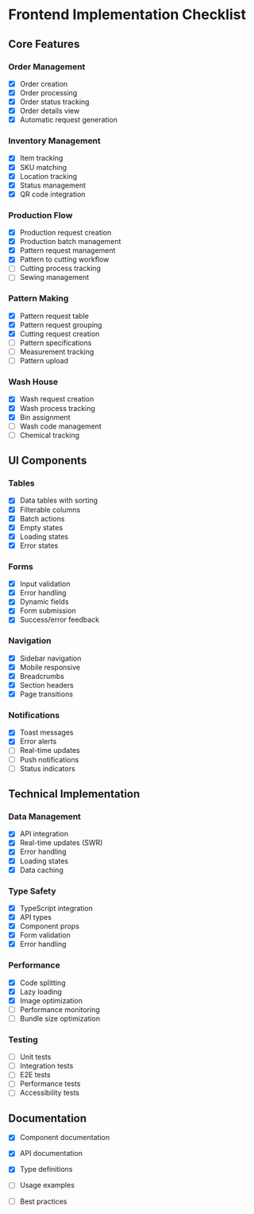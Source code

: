 # Frontend Implementation Checklist

## Core Features

### Order Management
- [x] Order creation
- [x] Order processing
- [x] Order status tracking
- [x] Order details view
- [x] Automatic request generation

### Inventory Management
- [x] Item tracking
- [x] SKU matching
- [x] Location tracking
- [x] Status management
- [x] QR code integration

### Production Flow
- [x] Production request creation
- [x] Production batch management
- [x] Pattern request management
- [x] Pattern to cutting workflow
- [ ] Cutting process tracking
- [ ] Sewing management

### Pattern Making
- [x] Pattern request table
- [x] Pattern request grouping
- [x] Cutting request creation
- [ ] Pattern specifications
- [ ] Measurement tracking
- [ ] Pattern upload

### Wash House
- [x] Wash request creation
- [x] Wash process tracking
- [x] Bin assignment
- [ ] Wash code management
- [ ] Chemical tracking

## UI Components

### Tables
- [x] Data tables with sorting
- [x] Filterable columns
- [x] Batch actions
- [x] Empty states
- [x] Loading states
- [x] Error states

### Forms
- [x] Input validation
- [x] Error handling
- [x] Dynamic fields
- [x] Form submission
- [x] Success/error feedback

### Navigation
- [x] Sidebar navigation
- [x] Mobile responsive
- [x] Breadcrumbs
- [x] Section headers
- [x] Page transitions

### Notifications
- [x] Toast messages
- [x] Error alerts
- [ ] Real-time updates
- [ ] Push notifications
- [ ] Status indicators

## Technical Implementation

### Data Management
- [x] API integration
- [x] Real-time updates (SWR)
- [x] Error handling
- [x] Loading states
- [x] Data caching

### Type Safety
- [x] TypeScript integration
- [x] API types
- [x] Component props
- [x] Form validation
- [x] Error handling

### Performance
- [x] Code splitting
- [x] Lazy loading
- [x] Image optimization
- [ ] Performance monitoring
- [ ] Bundle size optimization

### Testing
- [ ] Unit tests
- [ ] Integration tests
- [ ] E2E tests
- [ ] Performance tests
- [ ] Accessibility tests

## Documentation
- [x] Component documentation
- [x] API documentation
- [x] Type definitions
- [ ] Usage examples
- [ ] Best practices
  